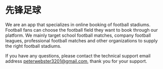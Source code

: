 # 先锋足球

We are an app that specializes in online booking of football stadiums. Football fans can choose the football field they want to book through our platform. We mainly target school football matches, company football leagues, professional football matches and other organizations to supply the right football stadiums.

If you have any questions, please contact the technical support email address peterwebster3201@gmail.com, thank you for your support.
